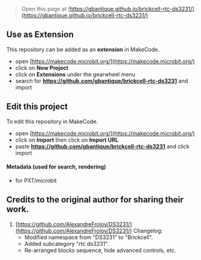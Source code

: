 
> Open this page at [https://gbantique.github.io/brickcell-rtc-ds3231/](https://gbantique.github.io/brickcell-rtc-ds3231/)

## Use as Extension

This repository can be added as an **extension** in MakeCode.

* open [https://makecode.microbit.org/](https://makecode.microbit.org/)
* click on **New Project**
* click on **Extensions** under the gearwheel menu
* search for **https://github.com/gbantique/brickcell-rtc-ds3231** and import

## Edit this project

To edit this repository in MakeCode.

* open [https://makecode.microbit.org/](https://makecode.microbit.org/)
* click on **Import** then click on **Import URL**
* paste **https://github.com/gbantique/brickcell-rtc-ds3231** and click import

#### Metadata (used for search, rendering)

* for PXT/microbit
<script src="https://makecode.com/gh-pages-embed.js"></script><script>makeCodeRender("{{ site.makecode.home_url }}", "{{ site.github.owner_name }}/{{ site.github.repository_name }}");</script>

## Credits to the original author for sharing their work.

1. [https://github.com/AlexandreFrolov/DS3231/](https://github.com/AlexandreFrolov/DS3231/)
Changelog:
    - Modified namespace from "DS3231" to "Brickcell".
    - Added subcategory "rtc ds3231".
    - Re-arranged blocks sequence, hide advanced controls, etc. 